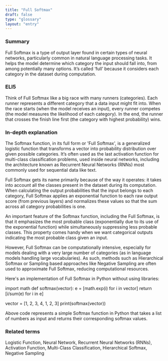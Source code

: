 ```yaml
---
title: "Full Softmax"
draft: false
type: "glossary"
layout: "entry"
---
```


### Summary
Full Softmax is a type of output layer found in certain types of neural networks, particularly common in natural language processing tasks. It helps the model determine which category the input should fall into, from among potentially many options. It’s called ‘full’ because it considers each category in the dataset during computation.

### ELI5
Think of Full Softmax like a big race with many runners (categories). Each runner represents a different category that a data input might fit into. When the race starts (when the model receives an input), every runner competes (the model measures the likelihood of each category). In the end, the runner that crosses the finish line first (the category with highest probability) wins.

### In-depth explanation
The Softmax function, in its full form or 'Full Softmax', is a generalized logistic function that transforms a vector into probability distribution over given possible categories. It’s often used as the last activation function for multi-class classification problems, used inside neural networks, including the architecture known as Recurrent Neural Networks (RNNs) most commonly used for sequential data like text.

Full Softmax gets its name primarily because of the way it operates: it takes into account all the classes present in the dataset during its computation. When calculating the output probabilities that the input belongs to each category, Full Softmax applies an exponential function to each raw output score (from previous layers) and normalizes these values so that the sum across all category probabilities is one.

An important feature of the Softmax function, including the Full Softmax, is that it emphasizes the most probable class (exponentially due to its use of the exponential function) while simultaneously suppressing less probable classes. This property comes handy when we want categorical outputs indicating the most probable class given an input.

However, Full Softmax can be computationally intensive, especially for models dealing with a very large number of categories (as in language models handling large vocabularies). As such, methods such as Hierarchical Softmax or Sampling based approaches like Negative Sampling are often used to approximate Full Softmax, reducing computational resources.

Here's an implementation of Full Softmax in Python without using libraries:

import math
def softmax(vector):
    e = [math.exp(i) for i in vector]
    return [i/sum(e) for i in e]

vector = [1, 2, 3, 4, 1, 2, 3]
print(softmax(vector))

Above code represents a simple Softmax function in Python that takes a list of numbers as input and returns their corresponding softmax values.

### Related terms
Logistic Function, Neural Network, Recurrent Neural Networks (RNNs), Activation Function, Multi-Class Classification, Hierarchical Softmax, Negative Sampling
